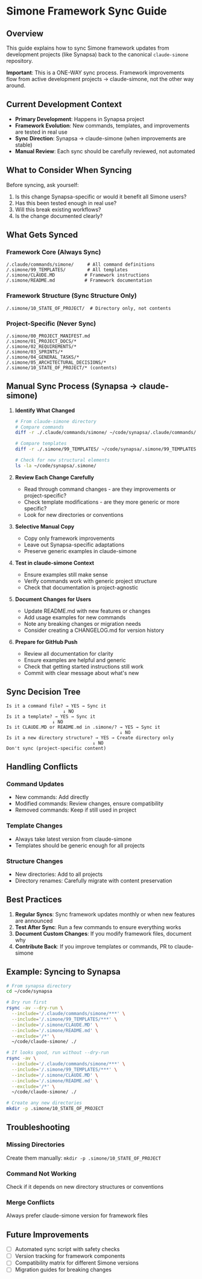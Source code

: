 # Simone Framework Sync Guide

## Overview

This guide explains how to sync Simone framework updates from development projects (like Synapsa) back to the canonical `claude-simone` repository.

**Important**: This is a ONE-WAY sync process. Framework improvements flow from active development projects → claude-simone, not the other way around.

## Current Development Context

- **Primary Development**: Happens in Synapsa project
- **Framework Evolution**: New commands, templates, and improvements are tested in real use
- **Sync Direction**: Synapsa → claude-simone (when improvements are stable)
- **Manual Review**: Each sync should be carefully reviewed, not automated

## What to Consider When Syncing

Before syncing, ask yourself:
1. Is this change Synapsa-specific or would it benefit all Simone users?
2. Has this been tested enough in real use?
3. Will this break existing workflows?
4. Is the change documented clearly?

## What Gets Synced

### Framework Core (Always Sync)
```
/.claude/commands/simone/     # All command definitions
/.simone/99_TEMPLATES/        # All templates
/.simone/CLAUDE.MD           # Framework instructions
/.simone/README.md           # Framework documentation
```

### Framework Structure (Sync Structure Only)
```
/.simone/10_STATE_OF_PROJECT/  # Directory only, not contents
```

### Project-Specific (Never Sync)
```
/.simone/00_PROJECT_MANIFEST.md
/.simone/01_PROJECT_DOCS/*
/.simone/02_REQUIREMENTS/*
/.simone/03_SPRINTS/*
/.simone/04_GENERAL_TASKS/*
/.simone/05_ARCHITECTURAL_DECISIONS/*
/.simone/10_STATE_OF_PROJECT/* (contents)
```

## Manual Sync Process (Synapsa → claude-simone)

1. **Identify What Changed**
   ```bash
   # From claude-simone directory
   # Compare commands
   diff -r ./.claude/commands/simone/ ~/code/synapsa/.claude/commands/simone/
   
   # Compare templates
   diff -r ./.simone/99_TEMPLATES/ ~/code/synapsa/.simone/99_TEMPLATES/
   
   # Check for new structural elements
   ls -la ~/code/synapsa/.simone/
   ```

2. **Review Each Change Carefully**
   - Read through command changes - are they improvements or project-specific?
   - Check template modifications - are they more generic or more specific?
   - Look for new directories or conventions

3. **Selective Manual Copy**
   - Copy only framework improvements
   - Leave out Synapsa-specific adaptations
   - Preserve generic examples in claude-simone

4. **Test in claude-simone Context**
   - Ensure examples still make sense
   - Verify commands work with generic project structure
   - Check that documentation is project-agnostic

5. **Document Changes for Users**
   - Update README.md with new features or changes
   - Add usage examples for new commands
   - Note any breaking changes or migration needs
   - Consider creating a CHANGELOG.md for version history

6. **Prepare for GitHub Push**
   - Review all documentation for clarity
   - Ensure examples are helpful and generic
   - Check that getting started instructions still work
   - Commit with clear message about what's new

## Sync Decision Tree

```
Is it a command file? → YES → Sync it
                     ↓ NO
Is it a template? → YES → Sync it
                 ↓ NO
Is it CLAUDE.MD or README.md in .simone/? → YES → Sync it
                                          ↓ NO
Is it a new directory structure? → YES → Create directory only
                                ↓ NO
Don't sync (project-specific content)
```

## Handling Conflicts

### Command Updates
- New commands: Add directly
- Modified commands: Review changes, ensure compatibility
- Removed commands: Keep if still used in project

### Template Changes
- Always take latest version from claude-simone
- Templates should be generic enough for all projects

### Structure Changes
- New directories: Add to all projects
- Directory renames: Carefully migrate with content preservation

## Best Practices

1. **Regular Syncs**: Sync framework updates monthly or when new features are announced
2. **Test After Sync**: Run a few commands to ensure everything works
3. **Document Custom Changes**: If you modify framework files, document why
4. **Contribute Back**: If you improve templates or commands, PR to claude-simone

## Example: Syncing to Synapsa

```bash
# From synapsa directory
cd ~/code/synapsa

# Dry run first
rsync -av --dry-run \
  --include='/.claude/commands/simone/***' \
  --include='/.simone/99_TEMPLATES/***' \
  --include='/.simone/CLAUDE.MD' \
  --include='/.simone/README.md' \
  --exclude='/*' \
  ~/code/claude-simone/ ./

# If looks good, run without --dry-run
rsync -av \
  --include='/.claude/commands/simone/***' \
  --include='/.simone/99_TEMPLATES/***' \
  --include='/.simone/CLAUDE.MD' \
  --include='/.simone/README.md' \
  --exclude='/*' \
  ~/code/claude-simone/ ./

# Create any new directories
mkdir -p .simone/10_STATE_OF_PROJECT
```

## Troubleshooting

### Missing Directories
Create them manually: `mkdir -p .simone/10_STATE_OF_PROJECT`

### Command Not Working
Check if it depends on new directory structures or conventions

### Merge Conflicts
Always prefer claude-simone version for framework files

## Future Improvements

- [ ] Automated sync script with safety checks
- [ ] Version tracking for framework components
- [ ] Compatibility matrix for different Simone versions
- [ ] Migration guides for breaking changes